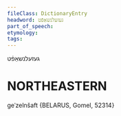 ```yaml
---
fileClass: DictionaryEntry
headword: געזעלנשאַפֿט
part_of_speech: 
etymology: 
tags: 
---
```

געזעלנשאַפֿט

NORTHEASTERN
==============

geˈzelnšaft {BELARUS, Gomel, 52314}
